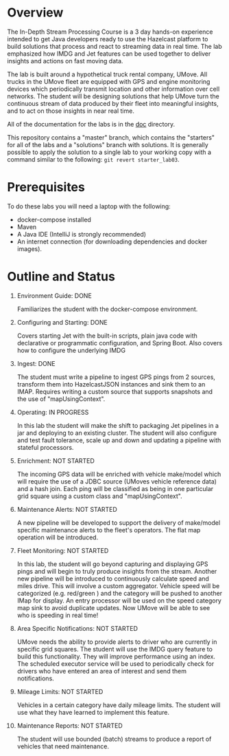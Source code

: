 

# Overview

The In-Depth Stream Processing Course is a 3 day hands-on experience intended to get Java developers ready to use the Hazelcast platform to build solutions that process and react to streaming data in real time.   The lab emphasized how IMDG and Jet features can be used together to deliver insights and actions on fast moving data.

The lab is built around a hypothetical truck rental company, UMove. All trucks in the UMove fleet are equipped with GPS and engine monitoring devices which periodically transmit location and other information over cell networks. The student will be designing solutions that help UMove turn the continuous stream of data produced by their fleet into meaningful insights, and to act on those insights in near real time.

All of the documentation for the labs is in the [doc](docs) directory.

This repository contains a "master" branch, which contains the "starters" for all of the labs and a "solutions" branch with solutions.  It is generally possible to apply the solution to a single lab to your working copy with a command similar to the following: `git revert starter_lab03`.

# Prerequisites

To do these labs you will need a laptop with the following:

- docker-compose installed
- Maven 
- A Java IDE (IntelliJ is strongly recommended)
- An internet connection (for downloading dependencies and docker images).

# Outline and Status

1. Environment Guide: DONE

   Familiarizes the student with the docker-compose environment.

2. Configuring and Starting: DONE

   Covers starting Jet with the built-in scripts, plain java code with declarative or programmatic configuration, and Spring Boot.  Also covers how to configure the underlying IMDG

3. Ingest: DONE

   The student must write a pipeline to ingest GPS pings from 2 sources, transform them into HazelcastJSON instances and sink them to an IMAP.  Requires writing a custom source that supports snapshots and the use of "mapUsingContext".

4. Operating: IN PROGRESS

   In this lab the student will make the shift to packaging  Jet pipelines in a jar and deploying to an existing cluster. The student will also configure and test fault tolerance, scale up and down and updating a pipeline with stateful processors.

5. Enrichment: NOT STARTED

   The incoming GPS data will be enriched with vehicle make/model which will require the use of a JDBC source (UMoves vehicle reference data) and a hash join.  Each ping will be classified as being in one particular grid square using a custom class and "mapUsingContext".

6. Maintenance Alerts: NOT STARTED

   A new pipeline will be developed to support the delivery of make/model specific maintenance alerts to the fleet's operators.  The flat map operation will be introduced.

7. Fleet Monitoring: NOT STARTED

   In this lab, the student will go beyond capturing and displaying GPS pings and will begin to truly produce insights from the stream.  Another new pipeline will be introduced to continuously calculate speed and miles drive.  This will involve a custom aggregator.  Vehicle speed will be categorized (e.g. red/green ) and the category will be pushed to another IMap for display.  An entry processor will be used on the speed category map sink to avoid duplicate updates.  Now UMove will be able to see who is speeding in real time!

8. Area Specific Notifications: NOT STARTED

   UMove needs the ability to provide alerts to driver who are currently in specific grid squares.  The student will use the IMDG query feature to build this functionality.  They will improve performance using an index. The scheduled executor service will be used to periodically check for drivers who have entered an area of interest and send them notifications.

9. Mileage Limits: NOT STARTED

   Vehicles in a certain category have daily mileage limits.  The student will use what they have learned to implement this feature.  

10. Maintenance Reports: NOT STARTED

    The student will use bounded (batch) streams to produce a report of vehicles that need maintenance.